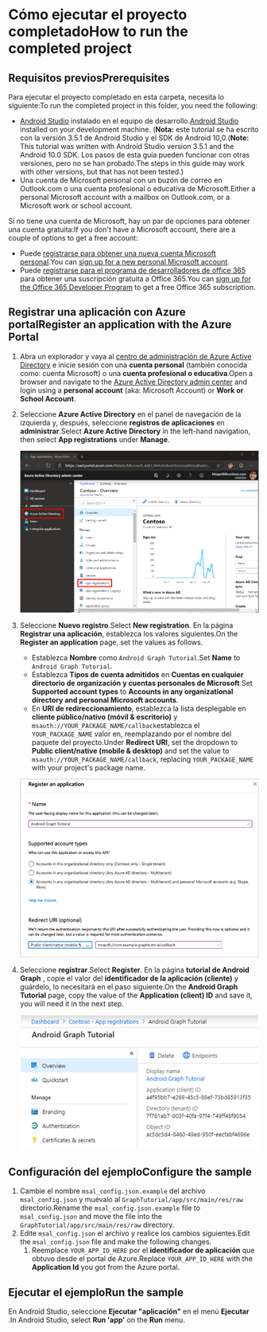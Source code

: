 # <a name="how-to-run-the-completed-project"></a><span data-ttu-id="9e292-101">Cómo ejecutar el proyecto completado</span><span class="sxs-lookup"><span data-stu-id="9e292-101">How to run the completed project</span></span>

## <a name="prerequisites"></a><span data-ttu-id="9e292-102">Requisitos previos</span><span class="sxs-lookup"><span data-stu-id="9e292-102">Prerequisites</span></span>

<span data-ttu-id="9e292-103">Para ejecutar el proyecto completado en esta carpeta, necesita lo siguiente:</span><span class="sxs-lookup"><span data-stu-id="9e292-103">To run the completed project in this folder, you need the following:</span></span>

- <span data-ttu-id="9e292-104">[Android Studio](https://developer.android.com/studio/) instalado en el equipo de desarrollo.</span><span class="sxs-lookup"><span data-stu-id="9e292-104">[Android Studio](https://developer.android.com/studio/) installed on your development machine.</span></span> <span data-ttu-id="9e292-105">(**Nota:** este tutorial se ha escrito con la versión 3.5.1 de Android Studio y el SDK de Android 10,0.</span><span class="sxs-lookup"><span data-stu-id="9e292-105">(**Note:** This tutorial was written with Android Studio version 3.5.1 and the Android 10.0 SDK.</span></span> <span data-ttu-id="9e292-106">Los pasos de esta guía pueden funcionar con otras versiones, pero no se han probado.</span><span class="sxs-lookup"><span data-stu-id="9e292-106">The steps in this guide may work with other versions, but that has not been tested.)</span></span>
- <span data-ttu-id="9e292-107">Una cuenta de Microsoft personal con un buzón de correo en Outlook.com o una cuenta profesional o educativa de Microsoft.</span><span class="sxs-lookup"><span data-stu-id="9e292-107">Either a personal Microsoft account with a mailbox on Outlook.com, or a Microsoft work or school account.</span></span>

<span data-ttu-id="9e292-108">Si no tiene una cuenta de Microsoft, hay un par de opciones para obtener una cuenta gratuita:</span><span class="sxs-lookup"><span data-stu-id="9e292-108">If you don't have a Microsoft account, there are a couple of options to get a free account:</span></span>

- <span data-ttu-id="9e292-109">Puede [registrarse para obtener una nueva cuenta Microsoft personal](https://signup.live.com/signup?wa=wsignin1.0&rpsnv=12&ct=1454618383&rver=6.4.6456.0&wp=MBI_SSL_SHARED&wreply=https://mail.live.com/default.aspx&id=64855&cbcxt=mai&bk=1454618383&uiflavor=web&uaid=b213a65b4fdc484382b6622b3ecaa547&mkt=E-US&lc=1033&lic=1).</span><span class="sxs-lookup"><span data-stu-id="9e292-109">You can [sign up for a new personal Microsoft account](https://signup.live.com/signup?wa=wsignin1.0&rpsnv=12&ct=1454618383&rver=6.4.6456.0&wp=MBI_SSL_SHARED&wreply=https://mail.live.com/default.aspx&id=64855&cbcxt=mai&bk=1454618383&uiflavor=web&uaid=b213a65b4fdc484382b6622b3ecaa547&mkt=E-US&lc=1033&lic=1).</span></span>
- <span data-ttu-id="9e292-110">Puede [registrarse para el programa de desarrolladores de office 365](https://developer.microsoft.com/office/dev-program) para obtener una suscripción gratuita a Office 365.</span><span class="sxs-lookup"><span data-stu-id="9e292-110">You can [sign up for the Office 365 Developer Program](https://developer.microsoft.com/office/dev-program) to get a free Office 365 subscription.</span></span>

## <a name="register-an-application-with-the-azure-portal"></a><span data-ttu-id="9e292-111">Registrar una aplicación con Azure portal</span><span class="sxs-lookup"><span data-stu-id="9e292-111">Register an application with the Azure Portal</span></span>

1. <span data-ttu-id="9e292-112">Abra un explorador y vaya al [centro de administración de Azure Active Directory](https://aad.portal.azure.com) e inicie sesión con una **cuenta personal** (también conocida como: cuenta Microsoft) o una **cuenta profesional o educativa**.</span><span class="sxs-lookup"><span data-stu-id="9e292-112">Open a browser and navigate to the [Azure Active Directory admin center](https://aad.portal.azure.com) and login using a **personal account** (aka: Microsoft Account) or **Work or School Account**.</span></span>

1. <span data-ttu-id="9e292-113">Seleccione **Azure Active Directory** en el panel de navegación de la izquierda y, después, seleccione **registros de aplicaciones** en **administrar**.</span><span class="sxs-lookup"><span data-stu-id="9e292-113">Select **Azure Active Directory** in the left-hand navigation, then select **App registrations** under **Manage**.</span></span>

    ![<span data-ttu-id="9e292-114">Una captura de pantalla de los registros de la aplicación</span><span class="sxs-lookup"><span data-stu-id="9e292-114">A screenshot of the App registrations</span></span> ](../../tutorial/images/aad-portal-app-registrations.png)

1. <span data-ttu-id="9e292-115">Seleccione **Nuevo registro**.</span><span class="sxs-lookup"><span data-stu-id="9e292-115">Select **New registration**.</span></span> <span data-ttu-id="9e292-116">En la página **Registrar una aplicación**, establezca los valores siguientes.</span><span class="sxs-lookup"><span data-stu-id="9e292-116">On the **Register an application** page, set the values as follows.</span></span>

    - <span data-ttu-id="9e292-117">Establezca **Nombre** como `Android Graph Tutorial`.</span><span class="sxs-lookup"><span data-stu-id="9e292-117">Set **Name** to `Android Graph Tutorial`.</span></span>
    - <span data-ttu-id="9e292-118">Establezca **Tipos de cuenta admitidos** en **Cuentas en cualquier directorio de organización y cuentas personales de Microsoft**.</span><span class="sxs-lookup"><span data-stu-id="9e292-118">Set **Supported account types** to **Accounts in any organizational directory and personal Microsoft accounts**.</span></span>
    - <span data-ttu-id="9e292-119">En **URI de redireccionamiento**, establezca la lista desplegable en **cliente público/nativo (móvil & escritorio)** y `msauth://YOUR_PACKAGE_NAME/callback`establezca el `YOUR_PACKAGE_NAME` valor en, reemplazando por el nombre del paquete del proyecto.</span><span class="sxs-lookup"><span data-stu-id="9e292-119">Under **Redirect URI**, set the dropdown to **Public client/native (mobile & desktop)** and set the value to `msauth://YOUR_PACKAGE_NAME/callback`, replacing `YOUR_PACKAGE_NAME` with your project's package name.</span></span>

    ![Captura de pantalla de la página registrar una aplicación](../../tutorial/images/aad-register-an-app.png)

1. <span data-ttu-id="9e292-121">Seleccione **registrar**.</span><span class="sxs-lookup"><span data-stu-id="9e292-121">Select **Register**.</span></span> <span data-ttu-id="9e292-122">En la página **tutorial de Android Graph** , copie el valor del **identificador de la aplicación (cliente)** y guárdelo, lo necesitará en el paso siguiente.</span><span class="sxs-lookup"><span data-stu-id="9e292-122">On the **Android Graph Tutorial** page, copy the value of the **Application (client) ID** and save it, you will need it in the next step.</span></span>

    ![Captura de pantalla del identificador de la aplicación del nuevo registro de la aplicación](../../tutorial/images/aad-application-id.png)

## <a name="configure-the-sample"></a><span data-ttu-id="9e292-124">Configuración del ejemplo</span><span class="sxs-lookup"><span data-stu-id="9e292-124">Configure the sample</span></span>

1. <span data-ttu-id="9e292-125">Cambie el nombre `msal_config.json.example` del archivo `msal_config.json` y muévalo al `GraphTutorial/app/src/main/res/raw` directorio.</span><span class="sxs-lookup"><span data-stu-id="9e292-125">Rename the `msal_config.json.example` file to `msal_config.json` and move the file into the `GraphTutorial/app/src/main/res/raw` directory.</span></span>
1. <span data-ttu-id="9e292-126">Edite `msal_config.json` el archivo y realice los cambios siguientes.</span><span class="sxs-lookup"><span data-stu-id="9e292-126">Edit the `msal_config.json` file and make the following changes.</span></span>
    1. <span data-ttu-id="9e292-127">Reemplace `YOUR_APP_ID_HERE` por el **identificador de aplicación** que obtuvo desde el portal de Azure.</span><span class="sxs-lookup"><span data-stu-id="9e292-127">Replace `YOUR_APP_ID_HERE` with the **Application Id** you got from the Azure portal.</span></span>

## <a name="run-the-sample"></a><span data-ttu-id="9e292-128">Ejecutar el ejemplo</span><span class="sxs-lookup"><span data-stu-id="9e292-128">Run the sample</span></span>

<span data-ttu-id="9e292-129">En Android Studio, seleccione **Ejecutar "aplicación"** en el menú **Ejecutar** .</span><span class="sxs-lookup"><span data-stu-id="9e292-129">In Android Studio, select **Run 'app'** on the **Run** menu.</span></span>
